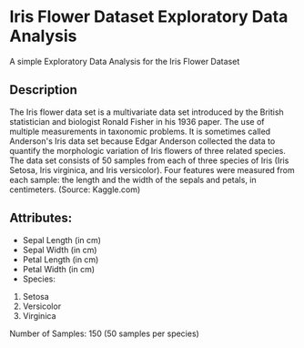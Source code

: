 # Iris Flower Dataset Exploratory Data Analysis
A simple Exploratory Data Analysis for the Iris Flower Dataset 

## Description 
The Iris flower data set is a multivariate data set introduced by the British statistician and biologist Ronald Fisher in his 1936 paper. The use of multiple measurements in taxonomic problems. It is sometimes called Anderson's Iris data set because Edgar Anderson collected the data to quantify the morphologic variation of Iris flowers of three related species. The data set consists of 50 samples from each of three species of Iris (Iris Setosa, Iris virginica, and Iris versicolor). Four features were measured from each sample: the length and the width of the sepals and petals, in centimeters.
(Source: Kaggle.com) 

## Attributes:

- Sepal Length (in cm)
- Sepal Width (in cm)
- Petal Length (in cm)
- Petal Width (in cm)
- Species:
1. Setosa
2. Versicolor
3. Virginica

Number of Samples: 150 (50 samples per species)
